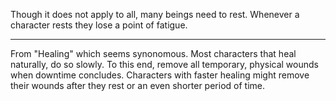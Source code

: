 Though it does not apply to all, many beings need to rest. Whenever a character rests they lose a point of fatigue.



----
From "Healing" which seems synonomous.
Most characters that heal naturally, do so slowly. To this end, remove all temporary, physical wounds when downtime concludes. Characters with faster healing might remove their wounds after they rest or an even shorter period of time.